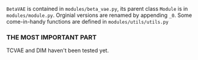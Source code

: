 `BetaVAE` is contained in `modules/beta_vae.py`, its parent class `Module` is in `modules/module.py`. Orginial versions are renamed by appending `_0`. Some come-in-handy functions are defined in `modules/utils/utils.py` 



### THE MOST IMPORTANT PART	

TCVAE and DIM haven't been tested yet.
